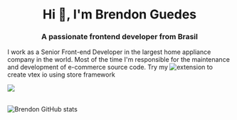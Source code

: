 <h1 align="center">Hi 👋, I'm Brendon Guedes</h1>
<h3 align="center">A passionate frontend developer from Brasil</h3>

<span>I work as a Senior Front-end Developer in the largest home appliance company in the world. Most of the time I'm responsible for the maintenance and development of e-commerce source code. Try my ![extension](https://marketplace.visualstudio.com/items?itemName=brendonguedes.vtex-snippets)
 to create vtex io using store framework</span>

<a href="https://github.com/brendonguedes/vtex-snippets">
  <img align="center" src="https://github-readme-stats.vercel.app/api/pin/?username=brendonguedes&repo=vtex-snippets" />
</a>

<br>
<br>

![Brendon GitHub stats](https://github-readme-stats.vercel.app/api?username=brendonguedes&show_icons=true&theme=radical)
